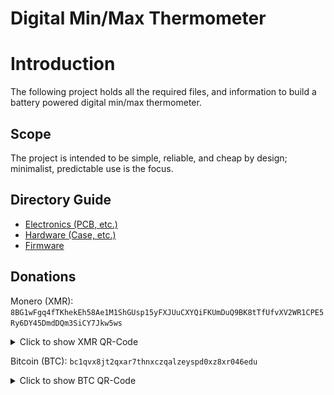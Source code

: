 # Digital Min/Max Thermometer

# Introduction

The following project holds all the required files, and information to build a
battery powered digital min/max thermometer.

## Scope

The project is intended to be simple, reliable, and cheap by design; minimalist,
predictable use is the focus.

## Directory Guide

- [Electronics (PCB, etc.)](./electronics)
- [Hardware (Case, etc.)](./hardware)
- [Firmware](./firmware)

## Donations

Monero (XMR): `8BG1wFgq4fTKhekEh58Ae1M1ShGUsp15yFXJUuCXYQiFKUmDuQ9BK8tTfUfvXV2WR1CPE5Ry6DY45DmdDQm3SiCY7Jkw5ws`
<details><summary>Click to show XMR QR-Code</summary>
![Donate Monero](./resources/README/donations-xmr-qr.png)
</details>

Bitcoin (BTC): `bc1qvx8jt2qxar7thnxczqalzeyspd0xz8xr046edu`
<details><summary>Click to show BTC QR-Code</summary>
![Donate Bitcoin](./resources/README/donations-btc-qr.png)
</details>
